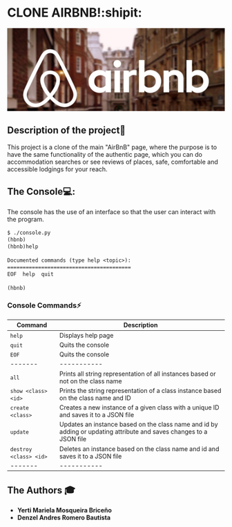 # CLONE AIRBNB!:shipit:
![logo de mi proyecto](IMAGENES_CHULAS/airbnb.jpg)

## Description of the project💬

This project is a clone of the main "AirBnB" page, 
where the purpose is to have the same functionality of the authentic page,
which you can do accommodation searches or see reviews
of places, safe, comfortable and accessible lodgings for your reach.

## The Console💻:
The console has the use of an interface so that the user can interact with the program.
```
$ ./console.py
(hbnb)
(hbnb)help

Documented commands (type help <topic>):
========================================
EOF  help  quit

(hbnb)
```

### Console Commands⚡
| Command | Description |
| -------| ----------- |
| `help` | Displays help page |
| `quit` | Quits the console |
| `EOF` | Quits the console |
| -------| ----------- |
| `all` | Prints all string representation of all instances based or not on the class name |
| `show <class> <id>` | Prints the string representation of a class instance based on the class name and ID|
| `create <class>` | Creates a new instance of a given class with a unique ID and saves it to a JSON file |
| `update` | Updates an instance based on the class name and id by adding or updating attribute and saves changes to a JSON file |
| `destroy <class> <id>` | Deletes an instance based on the class name and id and saves it to a JSON file |
| -------| ----------- |
## The Authors :mortar_board:

- **Yerti Mariela Mosqueira Briceño**
- **Denzel Andres Romero Bautista**                                   
